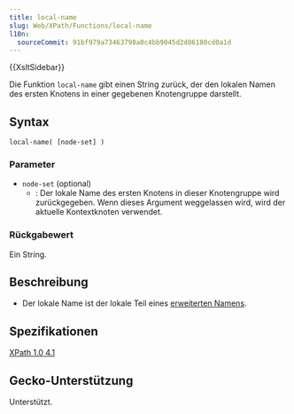```yaml
---
title: local-name
slug: Web/XPath/Functions/local-name
l10n:
  sourceCommit: 91bf979a73463798a0c4bb9045d2d86180cd0a1d
---
```


{{XsltSidebar}}

Die Funktion `local-name` gibt einen String zurück, der den lokalen Namen des ersten Knotens in einer gegebenen Knotengruppe darstellt.

## Syntax

```plain
local-name( [node-set] )
```

### Parameter

- `node-set` (optional)
  - : Der lokale Name des ersten Knotens in dieser Knotengruppe wird zurückgegeben. Wenn dieses Argument weggelassen wird, wird der aktuelle Kontextknoten verwendet.

### Rückgabewert

Ein String.

## Beschreibung

- Der lokale Name ist der lokale Teil eines [erweiterten Namens](https://www.w3.org/TR/xpath/#dt-expanded-name).

## Spezifikationen

[XPath 1.0 4.1](https://www.w3.org/TR/1999/REC-xpath-19991116/#function-local-name)

## Gecko-Unterstützung

Unterstützt.
